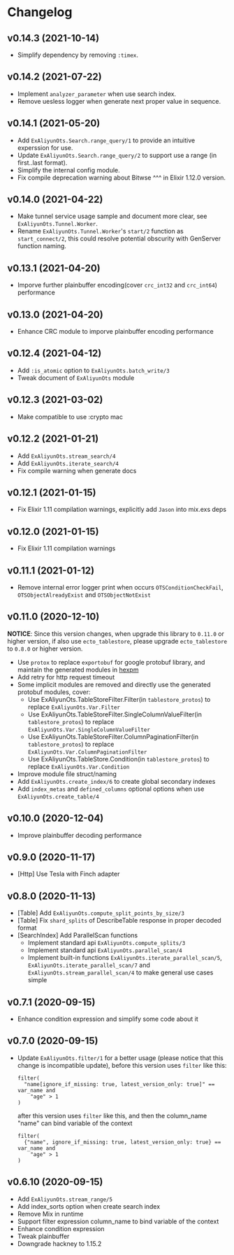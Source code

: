 # Changelog

## v0.14.3 (2021-10-14)

* Simplify dependency by removing `:timex`.

## v0.14.2 (2021-07-22)

* Implement `analyzer_parameter` when use search index.
* Remove uesless logger when generate next proper value in sequence.

## v0.14.1 (2021-05-20)

* Add `ExAliyunOts.Search.range_query/1` to provide an intuitive experssion for use.
* Update `ExAliyunOts.Search.range_query/2` to support use a range (in first..last format).
* Simplify the internal config module.
* Fix compile deprecation warning about Bitwse ^^^ in Elixir 1.12.0 version.

## v0.14.0 (2021-04-22)

* Make tunnel service usage sample and document more clear, see `ExAliyunOts.Tunnel.Worker`.
* Rename `ExAliyunOts.Tunnel.Worker`'s `start/2` function as `start_connect/2`,
  this could resolve potential obscurity with GenServer function naming.

## v0.13.1 (2021-04-20)

* Imporve further plainbuffer encoding(cover `crc_int32` and `crc_int64`) performance

## v0.13.0 (2021-04-20)

* Enhance CRC module to imporve plainbuffer encoding performance

## v0.12.4 (2021-04-12)

* Add `:is_atomic` option to `ExAliyunOts.batch_write/3`
* Tweak document of `ExAliyunOts` module

## v0.12.3 (2021-03-02)

* Make compatible to use :crypto mac

## v0.12.2 (2021-01-21)

* Add `ExAliyunOts.stream_search/4`
* Add `ExAliyunOts.iterate_search/4`
* Fix compile warning when generate docs

## v0.12.1 (2021-01-15)

* Fix Elixir 1.11 compilation warnings, explicitly add `Jason` into mix.exs deps

## v0.12.0 (2021-01-15)

* Fix Elixir 1.11 compilation warnings

## v0.11.1 (2021-01-12)

* Remove internal error logger print when occurs `OTSConditionCheckFail`, `OTSObjectAlreadyExist` and `OTSObjectNotExist`

## v0.11.0 (2020-12-10)

**NOTICE**: Since this version changes, when upgrade this library to `0.11.0` or higher version, if also use
`ecto_tablestore`, please upgrade `ecto_tablestore` to `0.8.0` or higher version.

* Use `protox` to replace `exportobuf` for google protobuf library, and maintain the generated modules in [hexpm](https://hex.pm/packages/tablestore_protos)
* Add retry for http request timeout
* Some implicit modules are removed and directly use the generated protobuf modules, cover:
    - Use ExAliyunOts.TableStoreFilter.Filter(in `tablestore_protos`) to replace `ExAliyunOts.Var.Filter`
    - Use ExAliyunOts.TableStoreFilter.SingleColumnValueFilter(in `tablestore_protos`) to replace `ExAliyunOts.Var.SingleColumnValueFilter`
    - Use ExAliyunOts.TableStoreFilter.ColumnPaginationFilter(in `tablestore_protos`) to replace `ExAliyunOts.Var.ColumnPaginationFilter`
    - Use ExAliyunOts.TableStore.Condition(in `tablestore_protos`) to replace `ExAliyunOts.Var.Condition`
* Improve module file struct/naming
* Add `ExAliyunOts.create_index/6` to create global secondary indexes
* Add `index_metas` and `defined_columns` optional options when use `ExAliyunOts.create_table/4`

## v0.10.0 (2020-12-04)
* Improve plainbuffer decoding performance

## v0.9.0 (2020-11-17)
* [Http] Use Tesla with Finch adapter

## v0.8.0 (2020-11-13)
* [Table] Add `ExAliyunOts.compute_split_points_by_size/3`
* [Table] Fix `shard_splits` of DescribeTable response in proper decoded format
* [SearchIndex] Add ParallelScan functions
	- Implement standard api `ExAliyunOts.compute_splits/3`
	- Implement standard api `ExAliyunOts.parallel_scan/4`
	- Implement built-in functions `ExAliyunOts.iterate_parallel_scan/5`, `ExAliyunOts.iterate_parallel_scan/7` and
    `ExAliyunOts.stream_parallel_scan/4` to make general use cases simple

## v0.7.1 (2020-09-15)
* Enhance condition expression and simplify some code about it

## v0.7.0 (2020-09-15)
* Update `ExAliyunOts.filter/1` for a better usage (please notice that this change is incompatible update),
  before this version uses `filter` like this:

  ```
  filter(
    "name[ignore_if_missing: true, latest_version_only: true]" == var_name and
      "age" > 1
  )
  ```

  after this version uses `filter` like this, and then the column_name "name" can bind variable of the context

  ```
  filter(
    {"name", ignore_if_missing: true, latest_version_only: true} == var_name and
      "age" > 1
  )
  ```

## v0.6.10 (2020-09-15)
* Add `ExAliyunOts.stream_range/5`
* Add index_sorts option when create search index
* Remove Mix in runtime
* Support filter expression column_name to bind variable of the context
* Enhance condition expression
* Tweak plainbuffer
* Downgrade hackney to 1.15.2
